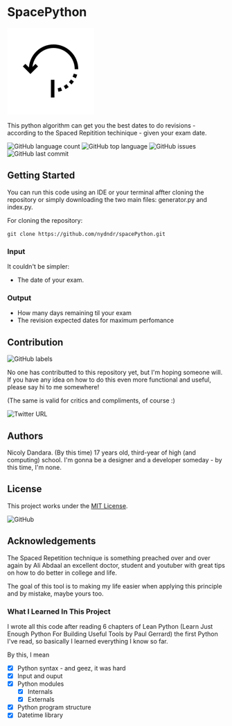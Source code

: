 # SpacePython
![logo](logo.png)

This python algorithm can get you the best dates to do revisions - according to the Spaced Repitition techinique - given your exam date.

![GitHub language count](https://img.shields.io/github/languages/count/nydndr/spacePython)
![GitHub top language](https://img.shields.io/github/languages/top/nydndr/spacePython)
![GitHub issues](https://img.shields.io/github/issues/nydndr/spacePython)
![GitHub last commit](https://img.shields.io/github/last-commit/nydndr/spacePython)


## Getting Started
You can run this code using an IDE or your terminal affter cloning the repository or simply downloading the two main files: generator.py and index.py.

For cloning the repository:

    git clone https://github.com/nydndr/spacePython.git

### Input
It couldn't be simpler:
- The date of your exam.

### Output
- How many days remaining til your exam
- The revision expected dates for maximum perfomance

## Contribution
![GitHub labels](https://img.shields.io/github/labels/nydndr/spacePython/ideas-wanted)

No one has contributted to this repository yet, but I'm hoping someone will. If you have any idea on how to do this even more functional and useful, please say hi to me somewhere!

(The same is valid for critics and compliments, of course :)

![Twitter URL](https://img.shields.io/twitter/url?label=contact&style=social&url=https%3A%2F%2Ftwitter.com%2Fnydndr)

## Authors
Nicoly Dandara. (By this time) 17 years old, third-year of high (and computing) school. I'm gonna be a designer and a developer someday - by this time, I'm none.

## License
This project works under the [MIT License](license.md).

![GitHub](https://img.shields.io/github/license/nydndr/spacePython)

## Acknowledgements
The Spaced Repetition technique is something preached over and over again by Ali Abdaal an excellent doctor, student and youtuber with great tips on how to do better in college and life.

The goal of this tool is to making my life easier when applying this principle and by mistake, maybe yours too.

### What I Learned In This Project
I wrote all this code after reading 6 chapters of Lean Python (Learn Just Enough Python For Building Useful Tools by Paul Gerrard) the first Python I've read, so basically I learned everything I know so far.

By this, I mean
- [X] Python syntax - and geez, it was hard
- [X] Input and ouput
- [X] Python modules
    - [X] Internals
    - [X] Externals
- [X] Python program structure
- [X] Datetime library